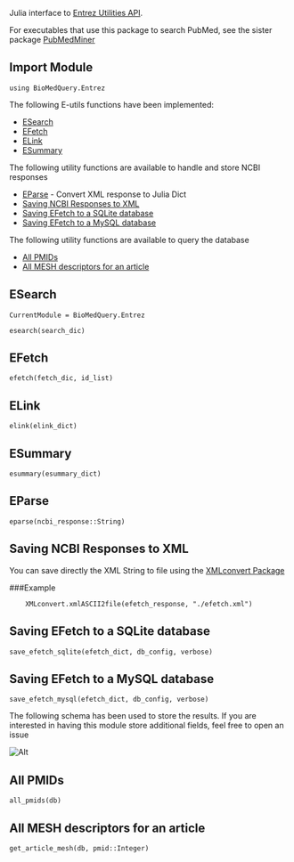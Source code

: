 Julia interface to [Entrez Utilities API](http://www.ncbi.nlm.nih.gov/books/NBK25501/).

For executables that use this package to search PubMed, see the sister package [PubMedMiner](https://github.com/bcbi/PubMedMiner.jl)

## Import Module
```
using BioMedQuery.Entrez
```

The following E-utils functions have been implemented:

- [ESearch](#esearch)
- [EFetch](#efetch)
- [ELink](#elink)
- [ESummary](#esummary)

The following utility functions are available to handle and store NCBI responses

- [EParse](#eparse) - Convert XML response to Julia Dict
- [Saving NCBI Responses to XML](@ref)
- [Saving EFetch to a SQLite database](@ref)
- [Saving EFetch to a MySQL database](@ref)

The following utility functions are available to query the database

- [All PMIDs](@ref)
- [All MESH descriptors for an article](@ref)


## ESearch

```@meta
CurrentModule = BioMedQuery.Entrez
```

```@docs
esearch(search_dic)
```

## EFetch

```@docs
efetch(fetch_dic, id_list)
```

## ELink
```@docs
elink(elink_dict)
```

## ESummary
```@docs
esummary(esummary_dict)
```

## EParse
```@docs
eparse(ncbi_response::String)
```

## Saving NCBI Responses to XML

You can save directly the XML String to file using the
[XMLconvert Package](https://github.com/bcbi/XMLconvert.jl)

###Example

```
    XMLconvert.xmlASCII2file(efetch_response, "./efetch.xml")
```

## Saving EFetch to a SQLite database

```@docs
save_efetch_sqlite(efetch_dict, db_config, verbose)
```
## Saving EFetch to a MySQL database

```@docs
save_efetch_mysql(efetch_dict, db_config, verbose)
```

The following schema has been used to store the results.
If you are interested in having this module store additional fields, feel free
to open an issue

![Alt](/images/save_efetch_schema.jpeg)

## All PMIDs

```@docs
all_pmids(db)
```

## All MESH descriptors for an article
```@docs
get_article_mesh(db, pmid::Integer)
```
